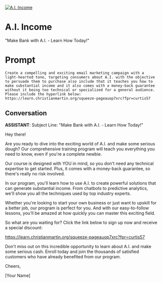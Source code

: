 
[![A.I. Income](https://flow-prompt-covers.s3.us-west-1.amazonaws.com/icon/minimalist/mini_5.png)]()
# A.I. Income 
"Make Bank with A.I. - Learn How Today!"





# Prompt

```
Create a compelling and exciting email marketing campaign with a light-hearted tone, targeting consumers about A.I. with the objective to persuade them to purchase also include that it teaches you how to make substantial income and it also comes with a money-back guarantee without it being too technical or specialized for a general audience. Please include the hyperlink below: https://learn.christianmartin.org/squeeze-pageauop7xrc?fpr=curtis57
```

## Conversation

**ASSISTANT**: Subject Line: "Make Bank with A.I. - Learn How Today!"



Hey there!



Are you ready to dive into the exciting world of A.I. and make some serious dough? Our comprehensive training program will teach you everything you need to know, even if you're a complete newbie. 



Our course is designed with YOU in mind, so you don't need any technical expertise to get started. Plus, it comes with a money-back guarantee, so there's really no risk involved.



In our program, you'll learn how to use A.I. to create powerful solutions that can generate substantial income. From chatbots to predictive analytics, we'll show you all the techniques used by top industry experts.



Whether you're looking to start your own business or just want to upskill for a better job, our program is perfect for you. And with our easy-to-follow lessons, you'll be amazed at how quickly you can master this exciting field.



So what are you waiting for? Click the link below to sign up now and receive a special discount:



https://learn.christianmartin.org/squeeze-pageauop7xrc?fpr=curtis57



Don't miss out on this incredible opportunity to learn about A.I. and make some serious cash. Enroll today and join the thousands of satisfied customers who have already benefited from our program.



Cheers,



[Your Name]


